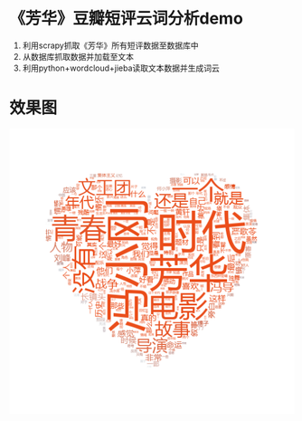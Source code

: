 # 《芳华》豆瓣短评云词分析demo
1. 利用scrapy抓取《芳华》所有短评数据至数据库中
2. 从数据库抓取数据并加载至文本
3. 利用python+wordcloud+jieba读取文本数据并生成词云

# 效果图
![](https://github.com/CaoyangLee/WordCloudDemo/blob/master/wordcloudmaker/%E8%8A%B3%E5%8D%8EbyImg.png?raw=true)
